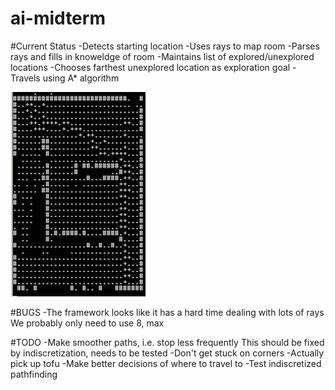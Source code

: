 # ai-midterm

#Current Status
	-Detects starting location
	-Uses rays to map room
	-Parses rays and fills in knoweldge of room
	-Maintains list of explored/unexplored locations
	-Chooses farthest unexplored location as exploration goal
	-Travels using A* algorithm

![screenshot](https://raw.githubusercontent.com/kmackenzieii/ai-midterm/master/Mapping.tiff)

#BUGS
	-The framework looks like it has a hard time dealing with lots of rays
		We probably only need to use 8, max

#TODO
	-Make smoother paths, i.e. stop less frequently
		This should be fixed by indiscretization, needs to be tested
	-Don't get stuck on corners
	-Actually pick up tofu
	-Make better decisions of where to travel to
	-Test indiscretized pathfinding

